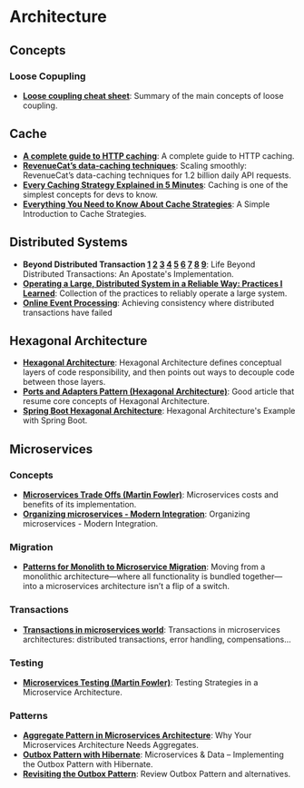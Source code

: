 # Architecture
## Concepts
### Loose Copupling
  * **[Loose coupling cheat sheet](https://pkonyves.medium.com/loose-coupling-cheat-sheet-391f70006390)**: Summary of the main concepts of loose coupling.

## Cache
* **[A complete guide to HTTP caching](https://www.jonoalderson.com/performance/http-caching)**: A complete guide to HTTP caching.
* **[RevenueCat’s data-caching techniques](https://www.revenuecat.com/blog/engineering/data-caching-revenuecat/)**: Scaling smoothly: RevenueCat’s data-caching techniques for 1.2 billion daily API requests.
* **[Every Caching Strategy Explained in 5 Minutes](https://www.swequiz.com/blog/every-caching-strategy-explained-in-5-minutes)**: Caching is one of the simplest concepts for devs to know.
* **[Everything You Need to Know About Cache Strategies](https://newsletter.systemdesign.one/p/cache-strategies)**: A Simple Introduction to Cache Strategies.
  
## Distributed Systems
* **Beyond Distributed Transaction [1](https://jimmybogard.com/life-beyond-transactions-implementation-primer/) [2](https://jimmybogard.com/life-beyond-distributed-transactions-an-apostates-implementation-aggregate-coordination/) [3](https://jimmybogard.com/life-beyond-distributed-transactions-an-apostates-implementation-document-example/) [4](https://jimmybogard.com/life-beyond-distributed-transactions-an-apostates-implementation-dispatching-example/) [5](https://jimmybogard.com/life-beyond-distributed-transactions-an-apostates-implementation-failures-and-retries/) [6](https://jimmybogard.com/life-beyond-distributed-transactions-an-apostates-implementation-dispatcher-failure-recovery/) [7](https://jimmybogard.com/life-beyond-distributed-transactions-sagas/) [8](https://jimmybogard.com/life-beyond-distributed-transactions-an-apostates-implementation-relational-resources/) [9](https://jimmybogard.com/life-beyond-distributed-transactions-an-apostates-implementation-conclusion/)**: Life Beyond Distributed Transactions: An Apostate's Implementation.
* **[Operating a Large, Distributed System in a Reliable Way: Practices I Learned](https://blog.pragmaticengineer.com/operating-a-high-scale-distributed-system/)**: Collection of the practices to reliably operate a large system.
* **[Online Event Processing](https://queue.acm.org/detail.cfm?id=3321612)**: Achieving consistency where distributed transactions have failed

## Hexagonal Architecture
* **[Hexagonal Architecture](https://fideloper.com/hexagonal-architecture)**: Hexagonal Architecture defines conceptual layers of code responsibility, and then points out ways to decouple code between those layers.
* **[Ports and Adapters Pattern (Hexagonal Architecture)](https://jmgarridopaz.github.io/content/hexagonalarchitecture.html)**: Good article that resume core concepts of Hexagonal Architecture.
* **[Spring Boot Hexagonal Architecture](https://github.com/hirannor/spring-boot-hexagonal-architecture)**: Hexagonal Architecture's Example with Spring Boot.

## Microservices
### Concepts
* **[Microservices Trade Offs (Martin Fowler)](https://martinfowler.com/articles/microservice-trade-offs.html)**: Microservices costs and benefits of its implementation.
* **[Organizing microservices - Modern Integration](http://wei-meilin.blogspot.com/2017/08/organizing-microservices-modern.html)**: Organizing microservices - Modern Integration.
### Migration
* **[Patterns for Monolith to Microservice Migration](https://newsletter.systemdesigncodex.com/p/patterns-for-monolith-to-microservice)**: Moving from a monolithic architecture—where all functionality is bundled together—into a microservices architecture isn’t a flip of a switch.
### Transactions
* **[Transactions in microservices world](https://wso2.com/whitepapers/transactions-in-a-microservice-world/)**: Transactions in microservices architectures: distributed transactions, error handling, compensations...

### Testing
* **[Microservices Testing (Martin Fowler)](https://martinfowler.com/articles/microservice-testing/)**: Testing Strategies in a Microservice Architecture.

### Patterns
* **[Aggregate Pattern in Microservices Architecture](https://medium.com/better-programming/why-your-microservices-architecture-needs-aggregates-342b16dd9b6d)**: Why Your Microservices Architecture Needs Aggregates.
* **[Outbox Pattern with Hibernate](https://thoughts-on-java.org/outbox-pattern-hibernate/)**: Microservices & Data – Implementing the Outbox Pattern with Hibernate.
* **[Revisiting the Outbox Pattern](https://www.decodable.co/blog/revisiting-the-outbox-pattern)**: Review Outbox Pattern and alternatives.
